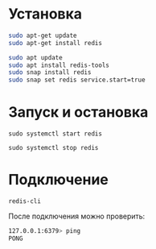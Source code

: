 # Установка

```bash
sudo apt-get update
sudo apt-get install redis

```

```bash
sudo apt update
sudo apt install redis-tools
sudo snap install redis
sudo snap set redis service.start=true
```

# Запуск и остановка
```
sudo systemctl start redis
```

```
sudo systemctl stop redis
```

# Подключение
```
redis-cli
```

После подключения можно проверить:
```bash
127.0.0.1:6379> ping
PONG
```